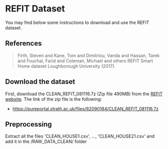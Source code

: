 # REFIT Dataset

You may find below some instructions to download and use the REFIT dataset.

## References
> Firth, Steven and Kane, Tom and Dimitriou, Vanda and Hassan, Tarek and Fouchal, Farid and Coleman, Michael and others
> REFIT Smart Home dataset
> Loughborough University (2017). 

## Download the dataset

First, download the CLEAN_REFIT_081116.7z (Zip file 490MB) from the [REFIT website](https://pureportal.strath.ac.uk/en/datasets/refit-electrical-load-measurements-cleaned). The link of the zip file is the following:

- https://pureportal.strath.ac.uk/files/62090184/CLEAN_REFIT_081116.7z 

## Preprocessing

Extract all the files 'CLEAN_HOUSE1.csv', ..., 'CLEAN_HOUSE21.csv'  and add it in the /RAW_DATA_CLEAN/ folder

